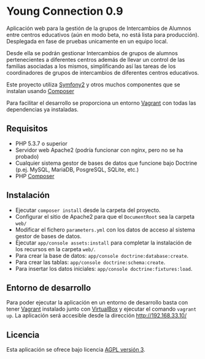 Young Connection 0.9
================================

Aplicación web para la gestión de la grupos de Intercambios de Alumnos entre centros educativos
(aún en modo beta, no está lista para producción). Desplegada en fase de pruebas unicamente en 
un equipo local.

Desde ella se podrán gestionar Intercambios de grupos de alumnos pertenecientes a diferentes centros 
además de llevar un control de las familias asociadas a los mismos, simplificando así las tareas de 
los coordinadores de grupos de intercambios de diferentes centros educativos.

Este proyecto utiliza [Symfony2] y otros muchos componentes que se instalan usando [Composer]

Para facilitar el desarrollo se proporciona un entorno [Vagrant] con todas las dependencias ya
instaladas.

## Requisitos

- PHP 5.3.7 o superior
- Servidor web Apache2 (podría funcionar con nginx, pero no se ha probado)
- Cualquier sistema gestor de bases de datos que funcione bajo Doctrine (p.ej. MySQL, MariaDB, PosgreSQL, SQLite, etc.)
- PHP [Composer]

## Instalación

- Ejecutar `composer install` desde la carpeta del proyecto.
- Configurar el sitio de Apache2 para que el `DocumentRoot` sea la carpeta `web/`
- Modificar el fichero `parameters.yml` con los datos de acceso al sistema gestor de bases de datos.
- Ejecutar `app/console assets:install` para completar la instalación de los recursos en la carpeta `web/`.
- Para crear la base de datos: `app/console doctrine:database:create`.
- Para crear las tablas: `app/console doctrine:schema:create`.
- Para insertar los datos iniciales: `app/console doctrine:fixtures:load`.

## Entorno de desarrollo

Para poder ejecutar la aplicación en un entorno de desarrollo basta con tener [Vagrant] instalado junto con [VirtualBox]
y ejecutar el comando `vagrant up`. La aplicación será accesible desde la dirección http://192.168.33.10/

## Licencia
Esta aplicación se ofrece bajo licencia [AGPL versión 3].

[Vagrant]: https://www.vagrantup.com/
[VirtualBox]: https://www.virtualbox.org
[Symfony2]: http://symfony.com/
[Composer]: http://getcomposer.org
[AGPL versión 3]: http://www.gnu.org/licenses/agpl.html